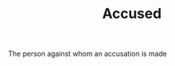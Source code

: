 ---
title: Accused
letter: A
permalink: "/definitions/accused.html"
body: The person against whom an accusation is made
published_at: '2018-07-07'
layout: post
---